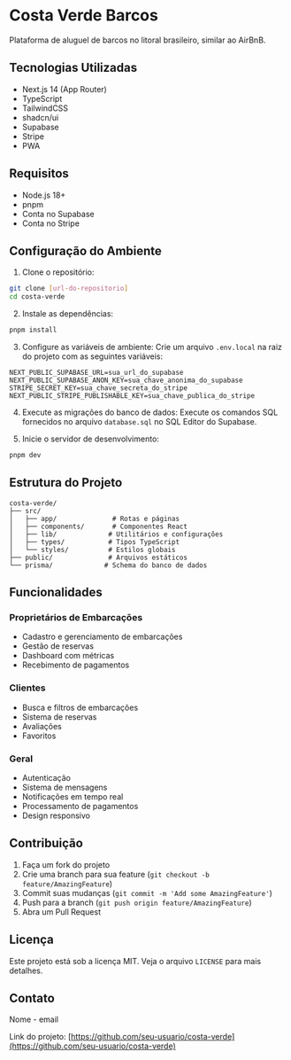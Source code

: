 # Costa Verde Barcos

Plataforma de aluguel de barcos no litoral brasileiro, similar ao AirBnB.

## Tecnologias Utilizadas

- Next.js 14 (App Router)
- TypeScript
- TailwindCSS
- shadcn/ui
- Supabase
- Stripe
- PWA

## Requisitos

- Node.js 18+
- pnpm
- Conta no Supabase
- Conta no Stripe

## Configuração do Ambiente

1. Clone o repositório:
```bash
git clone [url-do-repositorio]
cd costa-verde
```

2. Instale as dependências:
```bash
pnpm install
```

3. Configure as variáveis de ambiente:
Crie um arquivo `.env.local` na raiz do projeto com as seguintes variáveis:
```env
NEXT_PUBLIC_SUPABASE_URL=sua_url_do_supabase
NEXT_PUBLIC_SUPABASE_ANON_KEY=sua_chave_anonima_do_supabase
STRIPE_SECRET_KEY=sua_chave_secreta_do_stripe
NEXT_PUBLIC_STRIPE_PUBLISHABLE_KEY=sua_chave_publica_do_stripe
```

4. Execute as migrações do banco de dados:
Execute os comandos SQL fornecidos no arquivo `database.sql` no SQL Editor do Supabase.

5. Inicie o servidor de desenvolvimento:
```bash
pnpm dev
```

## Estrutura do Projeto

```
costa-verde/
├── src/
│   ├── app/              # Rotas e páginas
│   ├── components/       # Componentes React
│   ├── lib/             # Utilitários e configurações
│   ├── types/           # Tipos TypeScript
│   └── styles/          # Estilos globais
├── public/              # Arquivos estáticos
└── prisma/             # Schema do banco de dados
```

## Funcionalidades

### Proprietários de Embarcações
- Cadastro e gerenciamento de embarcações
- Gestão de reservas
- Dashboard com métricas
- Recebimento de pagamentos

### Clientes
- Busca e filtros de embarcações
- Sistema de reservas
- Avaliações
- Favoritos

### Geral
- Autenticação
- Sistema de mensagens
- Notificações em tempo real
- Processamento de pagamentos
- Design responsivo

## Contribuição

1. Faça um fork do projeto
2. Crie uma branch para sua feature (`git checkout -b feature/AmazingFeature`)
3. Commit suas mudanças (`git commit -m 'Add some AmazingFeature'`)
4. Push para a branch (`git push origin feature/AmazingFeature`)
5. Abra um Pull Request

## Licença

Este projeto está sob a licença MIT. Veja o arquivo `LICENSE` para mais detalhes.

## Contato

Nome - email

Link do projeto: [https://github.com/seu-usuario/costa-verde](https://github.com/seu-usuario/costa-verde)
